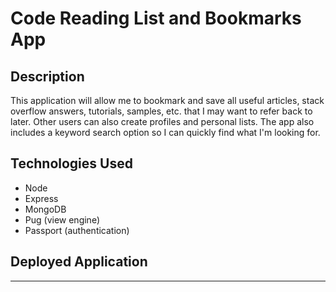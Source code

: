 # Code Reading List and Bookmarks App

## Description

This application will allow me to bookmark and save all useful articles, stack overflow answers, tutorials, samples, etc. that I may want to refer back to later. Other users can also create profiles and personal lists. The app also includes a keyword search option so I can quickly find what I'm looking for.

## Technologies Used

- Node
- Express
- MongoDB
- Pug (view engine)
- Passport (authentication)

## Deployed Application

---
